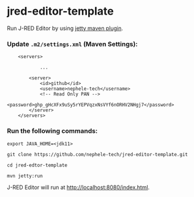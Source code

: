 # jred-editor-template

Run J-RED Editor by using [jetty maven plugin](https://wiki.eclipse.org/Jetty/Feature/Jetty_Maven_Plugin).

### Update `.m2/settings.xml` (Maven Settings):
```
	<servers>
  
    		...
  
		<server>
			<id>github</id>
			<username>nephele-tech</username>
			<!-- Read Only PAN -->
			<password>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</password>
		</server>
	</servers>
```

### Run the following commands:
`export JAVA_HOME=<jdk11>`

`git clone https://github.com/nephele-tech/jred-editor-template.git`

`cd jred-edtor-template`

`mvn jetty:run`

J-RED Editor will run at [http://localhost:8080/index.html](http://localhost:8080/index.html).
